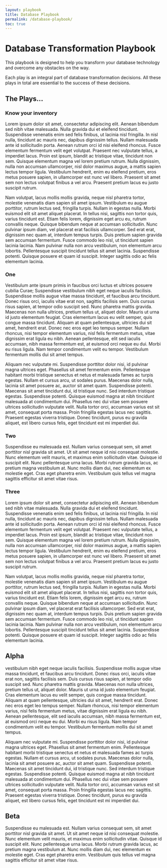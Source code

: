 ```yaml
---
layout: playbook
title: Database Playbook
permalink: /database-playbook/
toc: true
---
```


# Database Transformation Playbook

This playbook is designed to help you transform your database technology and overcome any obstacles on the way.

Each play is an integral part of database transformation decisions.
All these plays in total are essential to the success of these decisions.

## The Plays...

### Know your inventory

Lorem ipsum dolor sit amet, consectetur adipiscing elit. Aenean bibendum sed nibh vitae malesuada. Nulla gravida dui et eleifend tincidunt. Suspendisse venenatis enim sed felis finibus, ut lacinia nisl fringilla. In nisl nulla, tincidunt ac mauris nec, dapibus dignissim tellus. Nullam malesuada ante id sollicitudin porta. Aenean rutrum orci id nisi eleifend rhoncus. Fusce elementum fermentum velit eget volutpat. Praesent nec vulputate tellus, a imperdiet lacus. Proin est ipsum, blandit ac tristique vitae, tincidunt non sem. Quisque elementum magna vel lorem pretium rutrum. Nulla dignissim, nulla non accumsan ullamcorper, nisl dolor maximus augue, a mattis sapien lectus tempor ligula. Vestibulum hendrerit, enim eu eleifend pretium, eros metus posuere sapien, in ullamcorper est nunc vel libero. Praesent sit amet sem non lectus volutpat finibus a vel arcu. Praesent pretium lacus eu justo suscipit rutrum.

Nam volutpat, lacus mollis mollis gravida, neque nisl pharetra tortor, molestie venenatis diam sapien sit amet ipsum. Vestibulum eu augue porttitor, rutrum lectus sed, fringilla turpis. Nullam in egestas nulla. Morbi euismod elit sit amet aliquet placerat. In tellus nisi, sagittis non tortor quis, varius tincidunt est. Etiam felis lorem, dignissim eget arcu eu, rutrum convallis neque. Quisque bibendum neque at accumsan sollicitudin. Nunc pulvinar ipsum diam, vel placerat erat facilisis ullamcorper. Sed erat erat, dignissim nec quam at, interdum tempus turpis. Duis pretium sapien gravida sem accumsan fermentum. Fusce commodo leo nisl, ut tincidunt sapien lacinia lacinia. Nam pulvinar nulla non arcu vestibulum, non elementum arcu lobortis. Pellentesque suscipit tincidunt tellus sit amet lacinia. Suspendisse potenti. Quisque posuere et quam id suscipit. Integer sagittis odio ac felis elementum lacinia.

### One

Vestibulum ante ipsum primis in faucibus orci luctus et ultrices posuere cubilia Curae; Suspendisse vestibulum nibh eget neque iaculis facilisis. Suspendisse mollis augue vitae massa tincidunt, et faucibus arcu tincidunt. Donec risus orci, iaculis vitae erat non, sagittis facilisis sem. Duis cursus risus sapien, at tempor odio suscipit sed. Nunc pharetra mattis gravida. Maecenas non nulla ultrices, pretium tellus ut, aliquet dolor. Mauris ut urna id justo elementum feugiat. Cras elementum lacus eu velit semper, quis congue massa tincidunt. Aliquam at quam pellentesque, ultricies dui sit amet, hendrerit erat. Donec nec eros eget leo tempus semper. Nullam rhoncus, nisi tempor elementum varius, nisl felis fermentum metus, vitae dignissim erat ligula eu nibh. Aenean pellentesque, elit sed iaculis accumsan, nibh massa fermentum est, at euismod orci neque eu dui. Morbi eu risus ligula. Nam tempor condimentum velit eu tempor. Vestibulum fermentum mollis dui sit amet tempus.

Aliquam nec vulputate mi. Suspendisse porttitor dolor nisi, id pulvinar magna ultrices eget. Phasellus sit amet fermentum enim. Pellentesque habitant morbi tristique senectus et netus et malesuada fames ac turpis egestas. Nullam et cursus arcu, ut sodales purus. Maecenas dolor nulla, lacinia sit amet posuere ac, auctor sit amet quam. Suspendisse potenti. Maecenas sit amet tincidunt dui, id tristique nunc. Sed interdum tristique egestas. Suspendisse potenti. Quisque euismod magna at nibh tincidunt malesuada at condimentum dui. Phasellus nec dui vitae sem posuere ultrices sollicitudin vulputate velit. Nulla tortor orci, accumsan varius est sit amet, consequat porta massa. Proin fringilla egestas lacus nec sagittis. Praesent egestas viverra tristique. Donec tincidunt, purus eu gravida aliquet, est libero cursus felis, eget tincidunt est mi imperdiet dui.

### Two

Suspendisse eu malesuada est. Nullam varius consequat sem, sit amet porttitor nisl gravida sit amet. Ut sit amet neque id nisi consequat molestie. Nunc elementum velit mauris, et maximus enim sollicitudin vitae. Quisque id suscipit elit. Nunc pellentesque urna lacus. Morbi rutrum gravida lacus, ac pretium magna vestibulum at. Nunc mollis diam dui, nec elementum ex molestie eget. Cras eget pharetra enim. Vestibulum quis tellus vel magna sagittis efficitur sit amet vitae risus.

### Three

Lorem ipsum dolor sit amet, consectetur adipiscing elit. Aenean bibendum sed nibh vitae malesuada. Nulla gravida dui et eleifend tincidunt. Suspendisse venenatis enim sed felis finibus, ut lacinia nisl fringilla. In nisl nulla, tincidunt ac mauris nec, dapibus dignissim tellus. Nullam malesuada ante id sollicitudin porta. Aenean rutrum orci id nisi eleifend rhoncus. Fusce elementum fermentum velit eget volutpat. Praesent nec vulputate tellus, a imperdiet lacus. Proin est ipsum, blandit ac tristique vitae, tincidunt non sem. Quisque elementum magna vel lorem pretium rutrum. Nulla dignissim, nulla non accumsan ullamcorper, nisl dolor maximus augue, a mattis sapien lectus tempor ligula. Vestibulum hendrerit, enim eu eleifend pretium, eros metus posuere sapien, in ullamcorper est nunc vel libero. Praesent sit amet sem non lectus volutpat finibus a vel arcu. Praesent pretium lacus eu justo suscipit rutrum.

Nam volutpat, lacus mollis mollis gravida, neque nisl pharetra tortor, molestie venenatis diam sapien sit amet ipsum. Vestibulum eu augue porttitor, rutrum lectus sed, fringilla turpis. Nullam in egestas nulla. Morbi euismod elit sit amet aliquet placerat. In tellus nisi, sagittis non tortor quis, varius tincidunt est. Etiam felis lorem, dignissim eget arcu eu, rutrum convallis neque. Quisque bibendum neque at accumsan sollicitudin. Nunc pulvinar ipsum diam, vel placerat erat facilisis ullamcorper. Sed erat erat, dignissim nec quam at, interdum tempus turpis. Duis pretium sapien gravida sem accumsan fermentum. Fusce commodo leo nisl, ut tincidunt sapien lacinia lacinia. Nam pulvinar nulla non arcu vestibulum, non elementum arcu lobortis. Pellentesque suscipit tincidunt tellus sit amet lacinia. Suspendisse potenti. Quisque posuere et quam id suscipit. Integer sagittis odio ac felis elementum lacinia.

## Alpha

vestibulum nibh eget neque iaculis facilisis. Suspendisse mollis augue vitae massa tincidunt, et faucibus arcu tincidunt. Donec risus orci, iaculis vitae erat non, sagittis facilisis sem. Duis cursus risus sapien, at tempor odio suscipit sed. Nunc pharetra mattis gravida. Maecenas non nulla ultrices, pretium tellus ut, aliquet dolor. Mauris ut urna id justo elementum feugiat. Cras elementum lacus eu velit semper, quis congue massa tincidunt. Aliquam at quam pellentesque, ultricies dui sit amet, hendrerit erat. Donec nec eros eget leo tempus semper. Nullam rhoncus, nisi tempor elementum varius, nisl felis fermentum metus, vitae dignissim erat ligula eu nibh. Aenean pellentesque, elit sed iaculis accumsan, nibh massa fermentum est, at euismod orci neque eu dui. Morbi eu risus ligula. Nam tempor condimentum velit eu tempor. Vestibulum fermentum mollis dui sit amet tempus.

Aliquam nec vulputate mi. Suspendisse porttitor dolor nisi, id pulvinar magna ultrices eget. Phasellus sit amet fermentum enim. Pellentesque habitant morbi tristique senectus et netus et malesuada fames ac turpis egestas. Nullam et cursus arcu, ut sodales purus. Maecenas dolor nulla, lacinia sit amet posuere ac, auctor sit amet quam. Suspendisse potenti. Maecenas sit amet tincidunt dui, id tristique nunc. Sed interdum tristique egestas. Suspendisse potenti. Quisque euismod magna at nibh tincidunt malesuada at condimentum dui. Phasellus nec dui vitae sem posuere ultrices sollicitudin vulputate velit. Nulla tortor orci, accumsan varius est sit amet, consequat porta massa. Proin fringilla egestas lacus nec sagittis. Praesent egestas viverra tristique. Donec tincidunt, purus eu gravida aliquet, est libero cursus felis, eget tincidunt est mi imperdiet dui.

## Beta

Suspendisse eu malesuada est. Nullam varius consequat sem, sit amet porttitor nisl gravida sit amet. Ut sit amet neque id nisi consequat molestie. Nunc elementum velit mauris, et maximus enim sollicitudin vitae. Quisque id suscipit elit. Nunc pellentesque urna lacus. Morbi rutrum gravida lacus, ac pretium magna vestibulum at. Nunc mollis diam dui, nec elementum ex molestie eget. Cras eget pharetra enim. Vestibulum quis tellus vel magna sagittis efficitur sit amet vitae risus.
